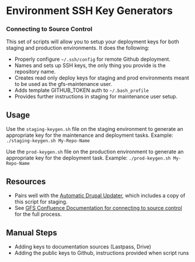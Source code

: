 # Environment SSH Key Generators
### Connecting to Source Control

This set of scripts will allow you to setup your deployment keys for both staging and production environments. It does the following:

- Properly configure `~/.ssh/config` for remote Github deployment.
- Names and sets up SSH keys, the only thing you provide is the repository name.
- Creates read only deploy keys for staging and prod environments meant to be used as the gfs-maintenance user.
- Adds template GITHUB_TOKEN auth to `~/.bash_profile`
- Provides further instructions in staging for maintenance user setup.

## Usage

Use the `staging-keygen.sh` file on the staging environment to generate an appropriate key for the maintenance and deployment tasks. Example: `./staging-keygen.sh My-Repo-Name`

Use the `prod-keygen.sh` file on the production environment to generate an appropriate key for the deployment task. Example: `./prod-keygen.sh My-Repo-Name`

## Resources

- Pairs well with the [Automatic Drupal Updater](https://github.com/gfs-web-marketing/Automatic-Drupal-Updater), which includes a copy of this script for staging.
- See [GFS Confluence Documentation for connecting to source control](https://confluence.gfs.com/confluence/display/CORPISMARTECH/Connecting+to+source+control) for the full process.

## Manual Steps

- Adding keys to documentation sources (Lastpass, Drive)
- Adding the public keys to Github, instructions provided when script runs